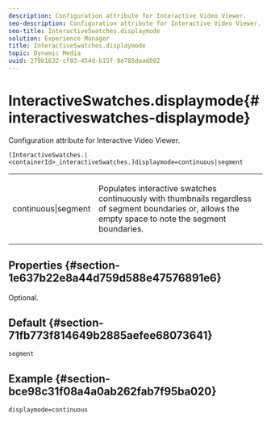 ```yaml
---
description: Configuration attribute for Interactive Video Viewer.
seo-description: Configuration attribute for Interactive Video Viewer.
seo-title: InteractiveSwatches.displaymode
solution: Experience Manager
title: InteractiveSwatches.displaymode
topic: Dynamic Media
uuid: 279b1632-cf03-454d-b15f-9e785daad692
---
```


# InteractiveSwatches.displaymode{#interactiveswatches-displaymode}

Configuration attribute for Interactive Video Viewer.

 `[InteractiveSwatches.|<containerId>_interactiveSwatches.]displaymode=continuous|segment`

<table id="table_441553CD34C94A58A9D7CBF772DEDDB6"> 
 <tbody> 
  <tr> 
   <td colname="col1"> <p> <span class="codeph"> continuous|segment</span> </p> </td> 
   <td colname="col2"> <p> Populates interactive swatches continuously with thumbnails regardless of segment boundaries or, allows the empty space to note the segment boundaries. </p> </td> 
  </tr> 
 </tbody> 
</table>

## Properties {#section-1e637b22e8a44d759d588e47576891e6}

Optional.

## Default {#section-71fb773f814649b2885aefee68073641}

`segment`

## Example {#section-bce98c31f08a4a0ab262fab7f95ba020}

```
displaymode=continuous
```

